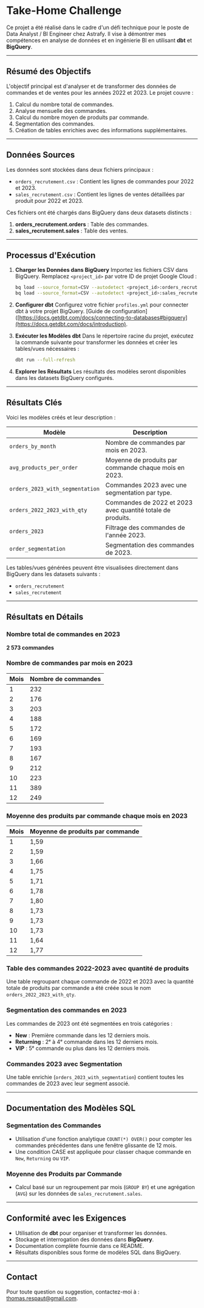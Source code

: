 # Take-Home Challenge

Ce projet a été réalisé dans le cadre d'un défi technique pour le poste de Data Analyst / BI Engineer chez Astrafy. Il vise à démontrer mes compétences en analyse de données et en ingénierie BI en utilisant **dbt** et **BigQuery**.

---

## Résumé des Objectifs

L'objectif principal est d'analyser et de transformer des données de commandes et de ventes pour les années 2022 et 2023. Le projet couvre :

1. Calcul du nombre total de commandes.
2. Analyse mensuelle des commandes.
3. Calcul du nombre moyen de produits par commande.
4. Segmentation des commandes.
5. Création de tables enrichies avec des informations supplémentaires.

---

## Données Sources

Les données sont stockées dans deux fichiers principaux :

- `orders_recrutement.csv` : Contient les lignes de commandes pour 2022 et 2023.
- `sales_recrutement.csv` : Contient les lignes de ventes détaillées par produit pour 2022 et 2023.

Ces fichiers ont été chargés dans BigQuery dans deux datasets distincts :

1. **orders_recrutement.orders** : Table des commandes.
2. **sales_recrutement.sales** : Table des ventes.

---

## Processus d'Exécution

1. **Charger les Données dans BigQuery**
   Importez les fichiers CSV dans BigQuery. Remplacez `<project_id>` par votre ID de projet Google Cloud :

   ```bash
   bq load --source_format=CSV --autodetect <project_id>:orders_recrutement.orders orders_recrutement.csv
   bq load --source_format=CSV --autodetect <project_id>:sales_recrutement.sales sales_recrutement.csv
   ```

2. **Configurer dbt**
   Configurez votre fichier `profiles.yml` pour connecter dbt à votre projet BigQuery. [Guide de configuration]([https://docs.getdbt.com/docs/connecting-to-databases#bigquery](https://docs.getdbt.com/docs/introduction).

3. **Exécuter les Modèles dbt**
   Dans le répertoire racine du projet, exécutez la commande suivante pour transformer les données et créer les tables/vues nécessaires :

   ```bash
   dbt run --full-refresh
   ```

4. **Explorer les Résultats**
   Les résultats des modèles seront disponibles dans les datasets BigQuery configurés.

---

## Résultats Clés

Voici les modèles créés et leur description :

| Modèle                       | Description                                           |
|------------------------------|-------------------------------------------------------|
| `orders_by_month`            | Nombre de commandes par mois en 2023.                |
| `avg_products_per_order`     | Moyenne de produits par commande chaque mois en 2023. |
| `orders_2023_with_segmentation` | Commandes 2023 avec une segmentation par type.      |
| `orders_2022_2023_with_qty`  | Commandes de 2022 et 2023 avec quantité totale de produits. |
| `orders_2023`                | Filtrage des commandes de l'année 2023.              |
| `order_segmentation`         | Segmentation des commandes de 2023.                  |

Les tables/vues générées peuvent être visualisées directement dans BigQuery dans les datasets suivants :

- `orders_recrutement`
- `sales_recrutement`

---

## Résultats en Détails

### Nombre total de commandes en 2023

**2 573 commandes**

### Nombre de commandes par mois en 2023

| Mois | Nombre de commandes |
|------|---------------------|
| 1    | 232                 |
| 2    | 176                 |
| 3    | 203                 |
| 4    | 188                 |
| 5    | 172                 |
| 6    | 169                 |
| 7    | 193                 |
| 8    | 167                 |
| 9    | 212                 |
| 10   | 223                 |
| 11   | 389                 |
| 12   | 249                 |

### Moyenne des produits par commande chaque mois en 2023

| Mois | Moyenne de produits par commande |
|------|-----------------------------------|
| 1    | 1,59                              |
| 2    | 1,59                              |
| 3    | 1,66                              |
| 4    | 1,75                              |
| 5    | 1,71                              |
| 6    | 1,78                              |
| 7    | 1,80                              |
| 8    | 1,73                              |
| 9    | 1,73                              |
| 10   | 1,73                              |
| 11   | 1,64                              |
| 12   | 1,77                              |

### Table des commandes 2022-2023 avec quantité de produits

Une table regroupant chaque commande de 2022 et 2023 avec la quantité totale de produits par commande a été créée sous le nom `orders_2022_2023_with_qty`.

### Segmentation des commandes en 2023

Les commandes de 2023 ont été segmentées en trois catégories :

- **New** : Première commande dans les 12 derniers mois.
- **Returning** : 2ᵉ à 4ᵉ commande dans les 12 derniers mois.
- **VIP** : 5ᵉ commande ou plus dans les 12 derniers mois.

### Commandes 2023 avec Segmentation

Une table enrichie (`orders_2023_with_segmentation`) contient toutes les commandes de 2023 avec leur segment associé.

---

## Documentation des Modèles SQL

### Segmentation des Commandes

- Utilisation d'une fonction analytique `COUNT(*) OVER()` pour compter les commandes précédentes dans une fenêtre glissante de 12 mois.
- Une condition CASE est appliquée pour classer chaque commande en `New`, `Returning` ou `VIP`.

### Moyenne des Produits par Commande

- Calcul basé sur un regroupement par mois (`GROUP BY`) et une agrégation (`AVG`) sur les données de `sales_recrutement.sales`.

---

## Conformité avec les Exigences

- Utilisation de **dbt** pour organiser et transformer les données.
- Stockage et interrogation des données dans **BigQuery**.
- Documentation complète fournie dans ce README.
- Résultats disponibles sous forme de modèles SQL dans BigQuery.

---

## Contact

Pour toute question ou suggestion, contactez-moi à : [thomas.respaut@gmail.com](mailto:thomas.respaut@gmail.com).
